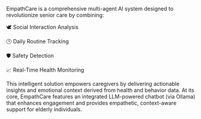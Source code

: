 EmpathCare is a comprehensive multi-agent AI system designed to revolutionize senior care by combining:

🕊️ Social Interaction Analysis

🕒 Daily Routine Tracking

🛡️ Safety Detection

📈 Real-Time Health Monitoring

This intelligent solution empowers caregivers by delivering actionable insights and emotional context derived from health and behavior data. At its core, EmpathCare features an integrated LLM-powered chatbot (via Ollama) that enhances engagement and provides empathetic, context-aware support for elderly individuals.
